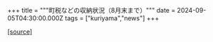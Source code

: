 +++
title = """町税などの収納状況（8月末まで）"""
date = 2024-09-05T04:30:00.000Z
tags = ["kuriyama","news"]
+++


[[source]](https://www.town.kuriyama.hokkaido.jp/soshiki/35/946.html)
